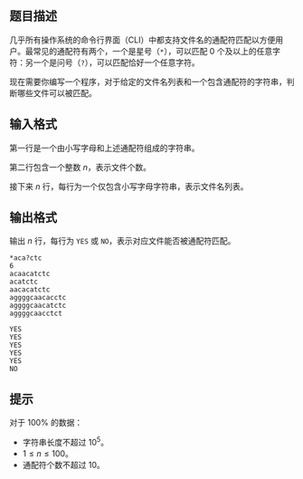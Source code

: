## 题目描述

几乎所有操作系统的命令行界面（CLI）中都支持文件名的通配符匹配以方便用户。最常见的通配符有两个，一个是星号（`*`），可以匹配 $0$ 个及以上的任意字符：另一个是问号（`?`），可以匹配恰好一个任意字符。

现在需要你编写一个程序，对于给定的文件名列表和一个包含通配符的字符串，判断哪些文件可以被匹配。

## 输入格式

第一行是一个由小写字母和上述通配符组成的字符串。

第二行包含一个整数 $n$，表示文件个数。

接下来 $n$ 行，每行为一个仅包含小写字母字符串，表示文件名列表。

## 输出格式

输出 $n$ 行，每行为 `YES` 或 `NO`，表示对应文件能否被通配符匹配。

```input1
*aca?ctc
6
acaacatctc
acatctc
aacacatctc
aggggcaacacctc
aggggcaacatctc
aggggcaacctct
```

```output1
YES
YES
YES
YES
YES
NO
```

## 提示

对于 $100\%$ 的数据：

- 字符串长度不超过 $10^5$。
- $1 \le n \le 100$。
- 通配符个数不超过 $10$。

